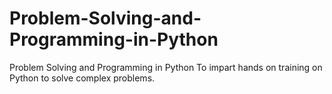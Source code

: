 # Problem-Solving-and-Programming-in-Python
Problem Solving and Programming in Python To impart hands on training on Python to solve complex problems.

